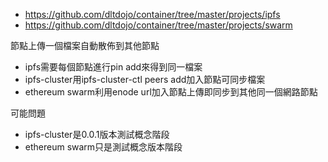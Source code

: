 * https://github.com/dltdojo/container/tree/master/projects/ipfs
* https://github.com/dltdojo/container/tree/master/projects/swarm

節點上傳一個檔案自動散佈到其他節點

* ipfs需要每個節點進行pin add來得到同一檔案
* ipfs-cluster用ipfs-cluster-ctl peers add加入節點可同步檔案
* ethereum swarm利用enode url加入節點上傳即同步到其他同一個網路節點

可能問題

* ipfs-cluster是0.0.1版本測試概念階段
* ethereum swarm只是測試概念版本階段